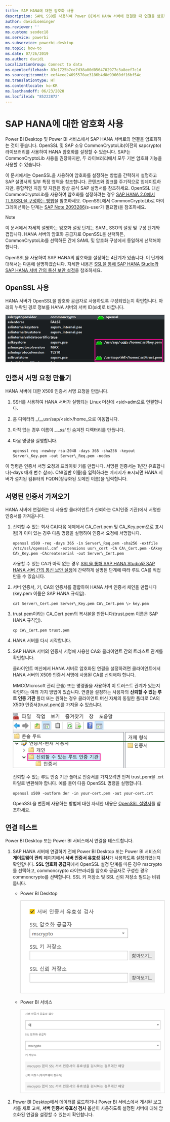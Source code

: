 ```yaml
---
title: SAP HANA에 대한 암호화 사용
description: SAML SSO를 사용하여 Power BI에서 HANA 서버에 연결할 때 연결을 암호화하는 방법을 알아봅니다.
author: davidiseminger
ms.reviewer: ''
ms.custom: seodec18
ms.service: powerbi
ms.subservice: powerbi-desktop
ms.topic: how-to
ms.date: 07/26/2019
ms.author: davidi
LocalizationGroup: Connect to data
ms.openlocfilehash: 83e1725b7ce7d38a00d0564702977c3a8eef7c1d
ms.sourcegitcommit: eef4eee24695570ae3186b4d8d99660df16bf54c
ms.translationtype: HT
ms.contentlocale: ko-KR
ms.lasthandoff: 06/23/2020
ms.locfileid: "85222872"
---
```

# <a name="enable-encryption-for-sap-hana"></a>SAP HANA에 대한 암호화 사용

Power BI Desktop 및 Power BI 서비스에서 SAP HANA 서버로의 연결을 암호화하는 것이 좋습니다. OpenSSL 및 SAP 소유 CommonCryptoLib(이전의 sapcrypto) 라이브러리를 사용하여 HANA 암호화를 설정할 수 있습니다. SAP는 CommonCryptoLib 사용을 권장하지만, 두 라이브러리에서 모두 기본 암호화 기능을 사용할 수 있습니다.

이 문서에서는 OpenSSL을 사용하여 암호화를 설정하는 방법을 간략하게 설명하고 SAP 설명서의 일부 특정 영역을 참조합니다. 콘텐츠와 링크를 주기적으로 업데이트하지만, 종합적인 지침 및 지원은 항상 공식 SAP 설명서를 참조하세요. OpenSSL 대신 CommonCryptoLib를 사용하여 암호화를 설정하려는 경우 [SAP HANA 2.0에서 TLS/SSL을 구성하는 방법](https://blogs.sap.com/2018/11/13/how-to-configure-tlsssl-in-sap-hana-2.0/)을 참조하세요. OpenSSL에서 CommonCryptoLib로 마이그레이션하는 단계는 [SAP Note 2093286](https://launchpad.support.sap.com/#/notes/2093286)(s-user가 필요함)을 참조하세요.

> [!NOTE]
> 이 문서에서 자세히 설명하는 암호화 설정 단계는 SAML SSO의 설정 및 구성 단계와 겹칩니다. HANA 서버의 암호화 공급자로 OpenSSL을 선택하든, CommonCryptoLib를 선택하든 간에 SAML 및 암호화 구성에서 동일하게 선택해야 합니다.

OpenSSL을 사용하여 SAP HANA의 암호화를 설정하는 4단계가 있습니다. 이 단계에 대해서는 다음에 설명하겠습니다.  자세한 내용은 [SSL을 통해 SAP HANA Studio와 SAP HANA 서버 간의 통신 보안 설정](https://blogs.sap.com/2015/09/28/securing-the-communication-between-sap-hana-studio-and-sap-hana-server-through-ssl/)을 참조하세요.

## <a name="use-openssl"></a>OpenSSL 사용

HANA 서버가 OpenSSL을 암호화 공급자로 사용하도록 구성되었는지 확인합니다. 아래의 누락된 경로 정보를 HANA 서버의 서버 ID(sid)로 바꿉니다.

![OpenSSL 암호화 공급자](media/desktop-sap-hana-encryption/ssl-crypto-provider.png)

## <a name="create-a-certificate-signing-request"></a>인증서 서명 요청 만들기

HANA 서버에 대한 X509 인증서 서명 요청을 만듭니다.

1. SSH를 사용하여 HANA 서버가 실행되는 Linux 머신에 \<sid\>adm으로 연결합니다.

1. 홈 디렉터리 _/__usr/sap/\<sid\>/home_으로 이동합니다.

1. 아직 없는 경우 이름이 _.__ssl_ 인 숨겨진 디렉터리를 만듭니다.

1. 다음 명령을 실행합니다.

    ```
    openssl req -newkey rsa:2048 -days 365 -sha256 -keyout Server\_Key.pem -out Server\_Req.pem -nodes
    ```

이 명령은 인증서 서명 요청과 프라이빗 키를 만듭니다. 서명된 인증서는 1년간 유효합니다(-days 매개 변수 참조). CN(일반 이름)을 입력하라는 메시지가 표시되면 HANA 서버가 설치된 컴퓨터의 FQDN(정규화된 도메인 이름)을 입력합니다.

## <a name="get-the-certificate-signed"></a>서명된 인증서 가져오기

HANA 서버에 연결하는 데 사용할 클라이언트가 신뢰하는 CA(인증 기관)에서 서명한 인증서를 가져옵니다.

1. 신뢰할 수 있는 회사 CA(다음 예제에서 CA\_Cert.pem 및 CA\_Key.pem으로 표시됨)가 이미 있는 경우 다음 명령을 실행하여 인증서 요청에 서명합니다.

    ```
    openssl x509 -req -days 365 -in Server\_Req.pem -sha256 -extfile /etc/ssl/openssl.cnf -extensions usr\_cert -CA CA\_Cert.pem -CAkey CA\_Key.pem -CAcreateserial -out Server\_Cert.pem
    ```

    사용할 수 있는 CA가 아직 없는 경우 [SSL을 통해 SAP HANA Studio와 SAP HANA 서버 간의 통신 보안 설정](https://blogs.sap.com/2015/09/28/securing-the-communication-between-sap-hana-studio-and-sap-hana-server-through-ssl/)에 간략하게 설명된 단계에 따라 루트 CA를 직접 만들 수 있습니다.

1. 서버 인증서, 키, CA의 인증서를 결합하여 HANA 서버 인증서 체인을 만듭니다(key.pem 이름은 SAP HANA 규칙임).

    ```
    cat Server\_Cert.pem Server\_Key.pem CA\_Cert.pem \> key.pem
    ```

1. trust.pem이라는 CA\_Cert.pem의 복사본을 만듭니다(trust.pem 이름은 SAP HANA 규칙임).

    ```
    cp CA\_Cert.pem trust.pem
    ```

1. HANA 서버를 다시 시작합니다.

1. SAP HANA 서버의 인증서 서명에 사용한 CA와 클라이언트 간의 트러스트 관계를 확인합니다.

    클라이언트 머신에서 HANA 서버로 암호화된 연결을 설정하려면 클라이언트에서 HANA 서버의 X509 인증서 서명에 사용된 CA를 신뢰해야 합니다.

    MMC(Microsoft 관리 콘솔) 또는 명령줄을 사용하여 이 트러스트 관계가 있는지 확인하는 여러 가지 방법이 있습니다. 연결을 설정하는 사용자의 **신뢰할 수 있는 루트 인증 기관** 폴더 또는 원하는 경우 클라이언트 머신 자체의 동일한 폴더로 CA의 X509 인증서(trust.pem)를 가져올 수 있습니다.

    ![신뢰할 수 있는 루트 인증 기관 폴더](media/desktop-sap-hana-encryption/trusted-root-certification.png)

    신뢰할 수 있는 루트 인증 기관 폴더로 인증서를 가져오려면 먼저 trust.pem을 .crt 파일로 변환해야 합니다. 예를 들어 다음 OpenSSL 명령을 실행합니다.

    ```
    openssl x509 -outform der -in your-cert.pem -out your-cert.crt
    ```
    
    OpenSSL을 변환에 사용하는 방법에 대한 자세한 내용은 [OpenSSL 설명서](https://www.openssl.org/docs/man1.0.2/man3/x509.html)를 참조하세요.

## <a name="test-the-connection"></a>연결 테스트

Power BI Desktop 또는 Power BI 서비스에서 연결을 테스트합니다.

1. SAP HANA 서버에 연결하기 전에 Power BI Desktop 또는 Power BI 서비스의 **게이트웨이 관리** 페이지에서 **서버 인증서 유효성 검사**가 사용하도록 설정되었는지 확인합니다. **SSL 암호화 공급자**에서 OpenSSL 설정 단계를 따른 경우 mscrypto를 선택하고, commoncrypto 라이브러리를 암호화 공급자로 구성한 경우 commoncrypto를 선택합니다. SSL 키 저장소 및 SSL 신뢰 저장소 필드는 비워 둡니다.

    - Power BI Desktop

        ![서버 인증서 유효성 검사 - 서비스](media/desktop-sap-hana-encryption/validate-server-certificate-service.png)

    - Power BI 서비스

        ![서버 인증서 유효성 검사 - 데스크톱](media/desktop-sap-hana-encryption/validate-server-certificate-desktop.png)

1. Power BI Desktop에서 데이터를 로드하거나 Power BI 서비스에서 게시된 보고서를 새로 고쳐, **서버 인증서 유효성 검사** 옵션이 사용하도록 설정된 서버에 대해 암호화된 연결을 설정할 수 있는지 확인합니다.
